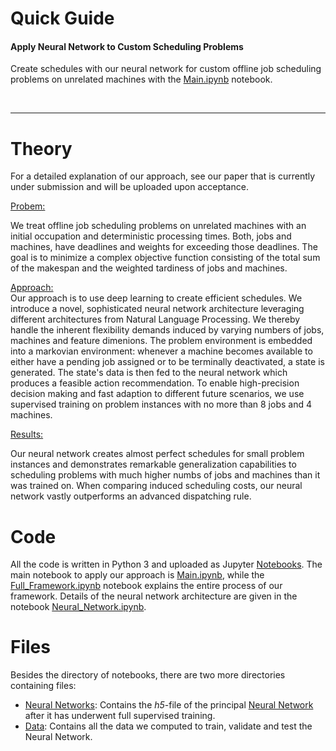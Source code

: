 # Quick Guide

<h4>Apply Neural Network to Custom Scheduling Problems</h4>

Create schedules with our neural network for custom offline job scheduling problems on unrelated machines with the [Main.ipynb](https://github.com/Dieguinho1612/Deep-Learning-for-Unrelated-Machines-Scheduling/blob/main/Notebooks/Action_Pointer.ipynb) notebook.

<br><hr>

# Theory

For a detailed explanation of our approach, see our paper that is currently under submission and will be uploaded upon acceptance.

<ins>Probem:</ins><br>

We treat offline job scheduling problems on unrelated machines with an initial occupation and deterministic processing times. Both, jobs and machines, have deadlines and weights for exceeding those deadlines. The goal is to minimize a complex objective function consisting of the total sum of the makespan and the weighted tardiness of jobs and machines.<br>

<ins>Approach:</ins><br>
Our approach is to use deep learning to create efficient schedules. We introduce a novel, sophisticated neural network architecture leveraging different architectures from Natural Language Processing. We thereby handle the inherent flexibility demands induced by varying numbers of jobs, machines and feature dimenions. The problem environment is embedded into a markovian environment: whenever a machine becomes available to either have a pending job assigned or to be terminally deactivated, a state is generated. The state's data is then fed to the neural network which produces a feasible action recommendation. To enable high-precision decision making and fast adaption to different future scenarios, we use supervised training on problem instances with no more than 8 jobs and 4 machines.

<ins>Results:</ins><br>

Our neural network creates almost perfect schedules for small problem instances and demonstrates remarkable generalization capabilities to scheduling problems with much higher numbs of jobs and machines than it was trained on. When comparing induced scheduling costs, our neural network vastly outperforms an advanced dispatching rule.<br>


# Code

All the code is written in Python 3 and uploaded as Jupyter [Notebooks](https://github.com/Dieguinho1612/Deep-Learning-for-Unrelated-Machines-Scheduling/tree/main/Notebooks). The main notebook to apply our approach is [Main.ipynb](https://github.com/Dieguinho1612/Deep-Learning-for-Unrelated-Machines-Scheduling/blob/main/Notebooks/Action_Pointer.ipynb), while the [Full_Framework.ipynb](https://github.com/Dieguinho1612/Deep-Learning-for-Unrelated-Machines-Scheduling/blob/main/Notebooks/Full_Framework.ipynb) notebook explains the entire process of our framework. Details of the neural network architecture are given in the notebook [Neural_Network.ipynb](https://github.com/Dieguinho1612/Deep-Learning-for-Unrelated-Machines-Scheduling/blob/main/Notebooks/Neural_Network.ipynb).

# Files

Besides the directory of notebooks, there are two more directories containing files:

- [Neural Networks](https://github.com/Dieguinho1612/Deep-Learning-for-Unrelated-Machines-Scheduling/tree/main/Neural_Networks): Contains the <i>h5</i>-file of the principal [Neural Network](https://github.com/Dieguinho1612/Deep-Learning-for-Unrelated-Machines-Scheduling/blob/main/Neural_Networks/Neural_Network.h5) after it has underwent full supervised training.
- [Data](https://github.com/Dieguinho1612/Deep-Learning-for-Unrelated-Machines-Scheduling/tree/main/Data): Contains all the data we computed to train, validate and test the Neural Network.

